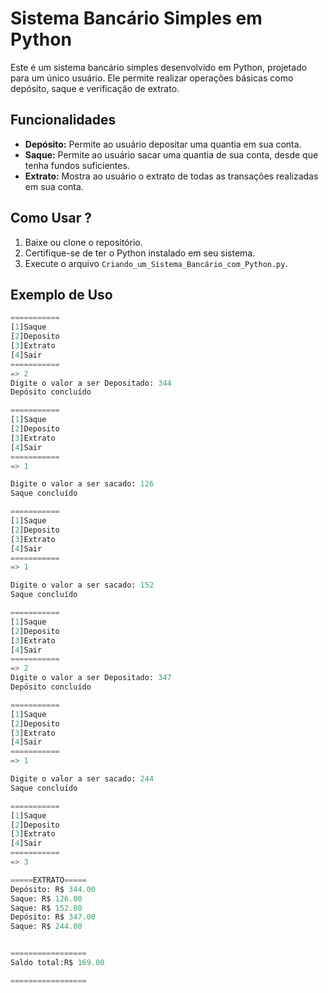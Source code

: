 # Sistema Bancário Simples em Python

Este é um sistema bancário simples desenvolvido em Python, projetado para um único usuário. Ele permite realizar operações básicas como depósito, saque e verificação de extrato.

## Funcionalidades

- **Depósito:** Permite ao usuário depositar uma quantia em sua conta.
- **Saque:** Permite ao usuário sacar uma quantia de sua conta, desde que tenha fundos suficientes.
- **Extrato:** Mostra ao usuário o extrato de todas as transações realizadas em sua conta.

## Como Usar ?

1. Baixe ou clone o repositório.
2. Certifique-se de ter o Python instalado em seu sistema.
3. Execute o arquivo `Criando_um_Sistema_Bancário_com_Python.py`.

## Exemplo de Uso

```python
=========== 
[1]Saque
[2]Deposito
[3]Extrato
[4]Sair
===========
=> 2
Digite o valor a ser Depositado: 344
Depósito concluído

=========== 
[1]Saque
[2]Deposito
[3]Extrato
[4]Sair
===========
=> 1

Digite o valor a ser sacado: 126
Saque concluído

===========
[1]Saque
[2]Deposito
[3]Extrato
[4]Sair
===========
=> 1

Digite o valor a ser sacado: 152
Saque concluído

===========
[1]Saque
[2]Deposito
[3]Extrato
[4]Sair
===========
=> 2
Digite o valor a ser Depositado: 347
Depósito concluído

=========== 
[1]Saque
[2]Deposito
[3]Extrato
[4]Sair
===========
=> 1

Digite o valor a ser sacado: 244
Saque concluído

===========
[1]Saque
[2]Deposito
[3]Extrato
[4]Sair
===========
=> 3

=====EXTRATO=====
Depósito: R$ 344.00
Saque: R$ 126.00
Saque: R$ 152.00
Depósito: R$ 347.00
Saque: R$ 244.00


=================
Saldo total:R$ 169.00

=================

